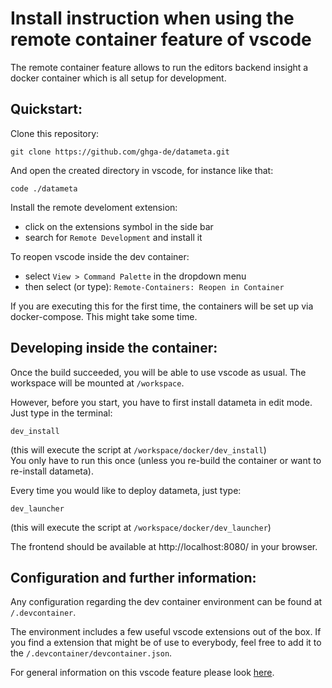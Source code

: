 # Install instruction when using the remote container feature of vscode

The remote container feature allows to run the editors backend insight a docker container which is all setup for development.  

## Quickstart:
Clone this repository:  
```
git clone https://github.com/ghga-de/datameta.git
```

And open the created directory in vscode, for instance like that:  
```
code ./datameta
```

Install the remote develoment extension:
- click on the extensions symbol in the side bar
- search for `Remote Development` and install it

To reopen vscode inside the dev container:
- select `View > Command Palette` in the dropdown menu 
- then select (or type): `Remote-Containers: Reopen in Container`

If you are executing this for the first time, the containers will be set up via docker-compose. This might take some time.

## Developing inside the container:
Once the build succeeded, you will be able to use vscode as usual.
The workspace will be mounted at `/workspace`.

However, before you start, you have to first install datameta in edit mode. Just type in the terminal:  
```
dev_install
```  
(this will execute the script at `/workspace/docker/dev_install`)  
You only have to run this once (unless you re-build the container or want to re-install datameta).

Every time you would like to deploy datameta, just type:  
```
dev_launcher
```   
(this will execute the script at `/workspace/docker/dev_launcher`)  

The frontend should be available at http://localhost:8080/ in your browser.

## Configuration and further information:
Any configuration regarding the dev container environment can be found at `/.devcontainer`.

The environment includes a few useful vscode extensions out of the box. 
If you find a extension that might be of use to everybody, feel free to add it to the `/.devcontainer/devcontainer.json`.

For general information on this vscode feature please look [here](https://code.visualstudio.com/docs/remote/create-dev-container).
 